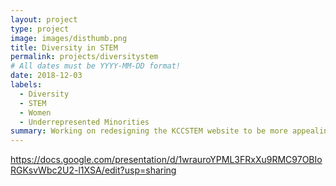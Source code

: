 ```yaml
---
layout: project
type: project
image: images/disthumb.png
title: Diversity in STEM
permalink: projects/diversitystem
# All dates must be YYYY-MM-DD format!
date: 2018-12-03
labels:
  - Diversity
  - STEM
  - Women
  - Underrepresented Minorities
summary: Working on redesigning the KCCSTEM website to be more appealing to underrepresented minorities & women with the initiative to increase diversity in their STEM program.
---
```


https://docs.google.com/presentation/d/1wrauroYPML3FRxXu9RMC97OBIoRGKsvWbc2U2-l1XSA/edit?usp=sharing
